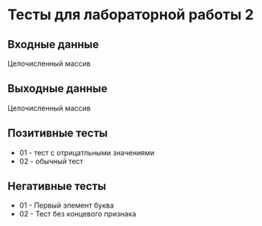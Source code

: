 # Тесты для лабораторной работы 2

## Входные данные
Целочисленный массив

## Выходные данные
Целочисленный массив

## Позитивные тесты
- 01 - тест с отрицатльными значениями
- 02 - обычный тест

## Негативные тесты
- 01 - Первый элемент буква
- 02 - Тест без концевого признака
